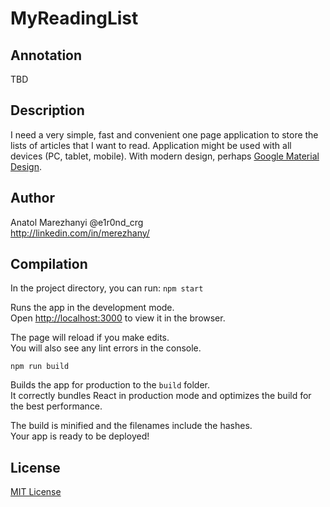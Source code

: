 # MyReadingList

## Annotation
TBD

## Description
I need a very simple, fast and convenient one page application to store the lists of articles that I want to read. Application might be used with all devices (PC, tablet, mobile). With modern design, perhaps [Google Material Design](http://www.google.com/design/spec/material-design/introduction.html).

## Author
Anatol Marezhanyi @e1r0nd_crg<br>
http://linkedin.com/in/merezhany/

## Compilation
In the project directory, you can run: `npm start`

Runs the app in the development mode.<br>
Open [http://localhost:3000](http://localhost:3000) to view it in the browser.

The page will reload if you make edits.<br>
You will also see any lint errors in the console.

`npm run build`

Builds the app for production to the `build` folder.<br>
It correctly bundles React in production mode and optimizes the build for the best performance.

The build is minified and the filenames include the hashes.<br>
Your app is ready to be deployed!

## License
[MIT License](LICENSE.md) 
